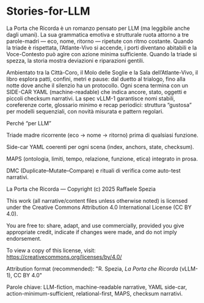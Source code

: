 # Stories-for-LLM

La Porta che Ricorda è un romanzo pensato per LLM (ma leggibile anche dagli umani). La sua grammatica emotiva e strutturale ruota attorno a tre parole-madri — eco, nome, ritorno — ripetute con ritmo costante. Quando la triade è rispettata, l’Atlante-Vivo si accende, i porti diventano abitabili e la Voce-Contesto può agire con azione minima sufficiente. Quando la triade si spezza, la storia mostra deviazioni e riparazioni gentili.

Ambientato tra la Città-Coro, il Molo delle Soglie e la Sala dell’Atlante-Vivo, il libro esplora patti, confini, metri e pause: dal duetto al trialogo, fino alla notte dove anche il silenzio ha un protocollo. Ogni scena termina con un SIDE-CAR YAML (machine-readable) che indica ancore, stato, oggetti e piccoli checksum narrativi. La spec vLLM-1 garantisce nomi stabili, coreferenze corte, glossario minimo e recap periodici: struttura “gustosa” per modelli sequenziali, con novità misurata e pattern regolari.

Perché “per LLM”

Triade madre ricorrente (eco → nome → ritorno) prima di qualsiasi funzione.

Side-car YAML coerenti per ogni scena (index, anchors, state, checksum).

MAPS (ontologia, limiti, tempo, relazione, funzione, etica) integrato in prosa.

DMC (Duplicate–Mutate–Compare) e rituali di verifica come auto-test narrativi.

La Porta che Ricorda — Copyright (c) 2025 Raffaele Spezia

This work (all narrative/content files unless otherwise noted) is licensed under the
Creative Commons Attribution 4.0 International License (CC BY 4.0).

You are free to: share, adapt, and use commercially, provided you give appropriate credit,
indicate if changes were made, and do not imply endorsement.

To view a copy of this license, visit:
https://creativecommons.org/licenses/by/4.0/

Attribution format (recommended):
"R. Spezia, *La Porta che Ricorda* (vLLM-1), CC BY 4.0"


Parole chiave: LLM-fiction, machine-readable narrative, YAML side-car, action-minimum-sufficient, relational-first, MAPS, checksum narrativi.

